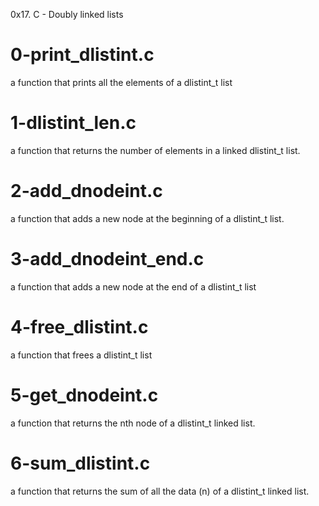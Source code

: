 0x17. C - Doubly linked lists

# 0-print_dlistint.c
a function that prints all the elements of a dlistint_t list

# 1-dlistint_len.c
a function that returns the number of elements in a linked dlistint_t list.

# 2-add_dnodeint.c
a function that adds a new node at the beginning of a dlistint_t list.

# 3-add_dnodeint_end.c
a function that adds a new node at the end of a dlistint_t list

# 4-free_dlistint.c
a function that frees a dlistint_t list

# 5-get_dnodeint.c
a function that returns the nth node of a dlistint_t linked list.

# 6-sum_dlistint.c
a function that returns the sum of all the data (n) of a dlistint_t linked list.
